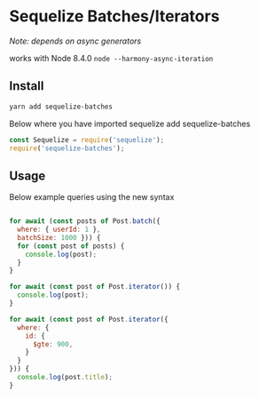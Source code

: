 # Sequelize Batches/Iterators

*Note: depends on async generators*

works with Node 8.4.0 ```node --harmony-async-iteration```

## Install

```bash
yarn add sequelize-batches
```

Below where you have imported sequelize add sequelize-batches

```javascript
const Sequelize = require('sequelize');
require('sequelize-batches');
```

## Usage

Below example queries using the new syntax

```javascript

for await (const posts of Post.batch({
  where: { userId: 1 },
  batchSize: 1000 })) {
  for (const post of posts) {
    console.log(post);
  }
}

for await (const post of Post.iterator()) {
  console.log(post);
}

for await (const post of Post.iterator({
  where: {
    id: {
      $gte: 900,
    }
  }
})) {
  console.log(post.title);
}
```